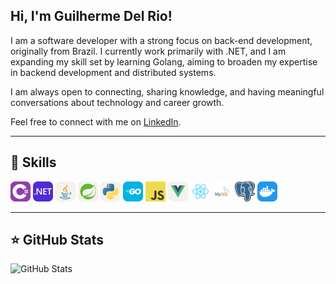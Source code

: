 ## Hi, I'm Guilherme Del Rio!

I am a software developer with a strong focus on back-end development, originally from Brazil. I currently work primarily with .NET, and I am expanding my skill set by learning Golang, aiming to broaden my expertise in backend development and distributed systems.

I am always open to connecting, sharing knowledge, and having meaningful conversations about technology and career growth.

Feel free to connect with me on [LinkedIn](https://www.linkedin.com/in/guilherme-del-rio-5688b8167/).


---

## 🚀 Skills
<code><img height="32" src="https://github.com/tandpfun/skill-icons/blob/main/icons/CS.svg" alt="C#"/></code>
<code><img height="32" src="https://github.com/tandpfun/skill-icons/blob/main/icons/DotNet.svg" alt="dotnet"/></code>
<code><img height="32" src="https://github.com/tandpfun/skill-icons/blob/main/icons/Java-Light.svg" alt="java"/></code>
<code><img height="32" src="https://github.com/tandpfun/skill-icons/blob/main/icons/Spring-Light.svg" alt="springboot"/></code>
<code><img height="32" src="https://github.com/tandpfun/skill-icons/blob/main/icons/Python-Light.svg" alt="python"/></code>
<code><img height="32" src="https://github.com/tandpfun/skill-icons/blob/main/icons/GoLang.svg" alt="goLang"/></code>
<code><img height="32" src="https://raw.githubusercontent.com/github/explore/80688e429a7d4ef2fca1e82350fe8e3517d3494d/topics/javascript/javascript.png" alt="Javascript"/></code>
<code><img height="32" src="https://github.com/tandpfun/skill-icons/blob/main/icons/VueJS-Light.svg" alt="React"/></code>
<code><img height="32" src="https://raw.githubusercontent.com/github/explore/80688e429a7d4ef2fca1e82350fe8e3517d3494d/topics/react/react.png" alt="React"/></code>
<code><img height="32" src="https://raw.githubusercontent.com/github/explore/80688e429a7d4ef2fca1e82350fe8e3517d3494d/topics/mysql/mysql.png" alt="MySQL"/></code>
<code><img height="32" src="https://raw.githubusercontent.com/github/explore/80688e429a7d4ef2fca1e82350fe8e3517d3494d/topics/postgresql/postgresql.png" alt="PostegreSQL"/></code>
<code><img height="32" src="https://github.com/tandpfun/skill-icons/blob/main/icons/Docker.svg" alt="Javascript"/></code>

---

## ⭐ GitHub Stats

![GitHub Stats](https://github-readme-stats.vercel.app/api?username=guilhermedelrio&show_icons=true)
